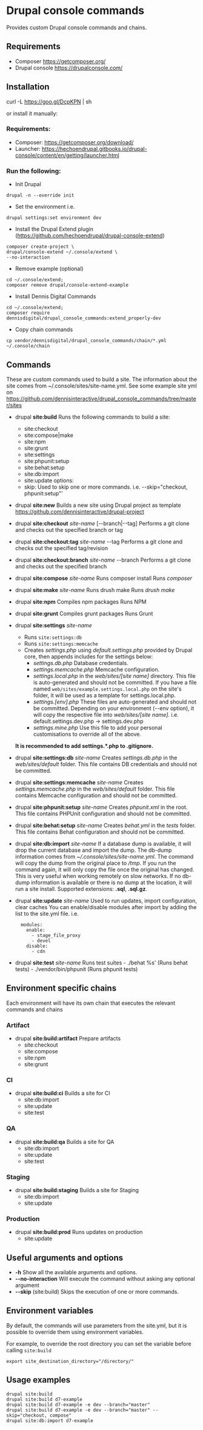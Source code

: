 # Drupal console commands

Provides custom Drupal console commands and chains.

## Requirements
- Composer https://getcomposer.org/
- Drupal console https://drupalconsole.com/

## Installation

curl -L https://goo.gl/DcpKPN | sh

or install it manually:

### Requirements:
 - Composer: https://getcomposer.org/download/
 - Launcher: https://hechoendrupal.gitbooks.io/drupal-console/content/en/getting/launcher.html

### Run the following:
- Init Drupal
```
drupal -n --override init
```

- Set the environment i.e.
```
drupal settings:set environment dev
```

- Install the Drupal Extend plugin (https://github.com/hechoendrupal/drupal-console-extend)
```cd ~/.console/
composer create-project \
drupal/console-extend ~/.console/extend \
--no-interaction
```

- Remove example (optional)
```
cd ~/.console/extend;
composer remove drupal/console-extend-example
```

- Install Dennis Digital Commands
```
cd ~/.console/extend;
composer require dennisdigital/drupal_console_commands:extend_properly-dev
```

- Copy chain commands
```
cp vendor/dennisdigital/drupal_console_commands/chain/*.yml ~/.console/chain
```

## Commands
These are custom commands used to build a site. The information about the site comes from ~/.console/sites/site-name.yml.
See some example site yml on https://github.com/dennisinteractive/drupal_console_commands/tree/master/sites

- drupal **site:build** Runs the following commands to build a site:
    - site:checkout
    - site:compose|make
    - site:npm
    - site:grunt
    - site:settings
    - site:phpunit:setup
    - site:behat:setup
    - site:db:import
    - site:update
    options:
    - skip: Used to skip one or more commands. i.e. --skip="checkout, phpunit:setup"'

- drupal **site:new**
	Builds a new site using Drupal project as template https://github.com/dennisinteractive/drupal-project

- drupal **site:checkout** *site-name* [--branch|--tag]
	Performs a git clone and checks out the specified branch or tag

- drupal **site:checkout:tag** *site-name* --tag
	Performs a git clone and checks out the specified tag/revision

- drupal **site:checkout:branch** *site-name* --branch
	Performs a git clone and checks out the specified branch

- drupal **site:compose** *site-name* Runs composer install
	Runs *composer*

- drupal **site:make** *site-name* Runs drush make
	Runs *drush make*

- drupal **site:npm** Compiles npm packages
  Runs NPM

- drupal **site:grunt** Compiles grunt packages
  Runs Grunt

- drupal **site:settings** *site-name*
    - Runs `site:settings:db`
    - Runs `site:settings:memcache`
    - Creates *settings.php* using *default.settings.php* provided by Drupal core, then appends includes for the settings below:
      - *settings.db.php* Database credentials.
      - *settings.memcache.php* Memcache configuration.
	  - *settings.local.php* in the *web/sites/[site name]* directory. This file is auto-generated and should not be committed. If you have a file named `web/sites/example.settings.local.php` on the site's folder, it will be used as a template for settings.local.php.
	  - *settings.[env].php* These files are auto-generated and should not be committed. Depending on your environment (--env option), it will copy the respective file into *web/sites/[site name]*. i.e. default.settings.dev.php -> settings.dev.php
	  - *settings.mine.php* Use this file to add your personal customisations to override all of the above.

  **It is recommended to add settings.*.php to .gitignore.**

- drupal **site:settings:db** *site-name*
	Creates *settings.db.php* in the *web/sites/default* folder. This file contains DB credentials and should not be committed.

- drupal **site:settings:memcache** *site-name*
	Creates *settings.memcache.php* in the *web/sites/default* folder. This file contains Memcache configuration and should not be committed.

- drupal **site:phpunit:setup** *site-name*
	Creates *phpunit.xml* in the root. This file contains PHPUnit configuration and should not be committed.

- drupal **site:behat:setup** *site-name*
	Creates *behat.yml* in the *tests* folder. This file contains Behat configuration and should not be committed.

- drupal **site:db:import** *site-name*
	If a database dump is available, it will drop the current database and import the dump. The db-dump information comes from *~/.console/sites/site-name.yml*.
	The command will copy the dump from the original place to */tmp*. If you run the command again, it will only copy the file once the original has changed. This is very useful when working remotely on slow networks.
	If no db-dump information is available or there is no dump at the location, it will run a site install.
	Supported extensions: **.sql**, **.sql.gz**.

- drupal **site:update** *site-name*
  Used to run updates, import configuration, clear caches
  You can enable/disable modules after import by adding the list to the site.yml file. i.e.
  ```
    modules:
      enable:
        - stage_file_proxy
        - devel
      disable:
        - cdn
  ```

- drupal **site:test** *site-name*
      Runs test suites
      - ./behat %s' (Runs behat tests)
      - ./vendor/bin/phpunit (Runs phpunit tests)

## Environment specific chains
Each environment will have its own chain that executes the relevant commands and chains

### Artifact
- drupal **site:build:artifact** Prepare artifacts
    - site:checkout
    - site:compose
    - site:npm
    - site:grunt

### CI
- drupal **site:build:ci** Builds a site for CI
    - site:db:import
    - site:update
    - site:test

### QA
- drupal **site:build:qa** Builds a site for QA
    - site:db:import
    - site:update
    - site:test

### Staging
- drupal **site:build:staging** Builds a site for Staging
    - site:db:import
    - site:update

### Production
- drupal **site:build:prod** Runs updates on production
  - site:update

## Useful arguments and options
- **-h** Show all the available arguments and options.
- **--no-interaction** Will execute the command without asking any optional argument
- **--skip** (site:build) Skips the execution of one or more commands.

## Environment variables
By default, the commands will use parameters from the site.yml, but it is possible to override them using environment variables.

For example, to override the root directory you can set the variable before calling `site:build`

`export site_destination_directory="/directory/"`

## Usage examples
```
drupal site:build
drupal site:build d7-example
drupal site:build d7-example -e dev --branch="master"
drupal site:build d7-example -e dev --branch="master" --skip="checkout, compose"
drupal site:db:import d7-example
```
